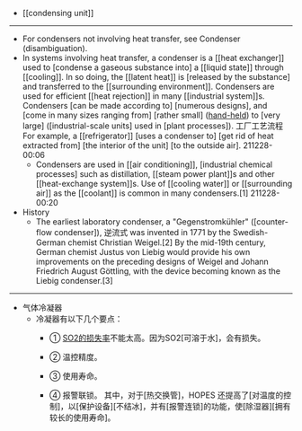 - [[condensing unit]]
- ---
- For condensers not involving heat transfer, see Condenser (disambiguation).
- In systems involving heat transfer, a condenser is a [[heat exchanger]] used to [condense a gaseous substance into] a [[liquid state]] through [[cooling]]. In so doing, the [[latent heat]] is [released by the substance] and transferred to the [[surrounding environment]]. Condensers are used for efficient [[heat rejection]] in many [[industrial system]]s. Condensers [can be made according to] [numerous designs], and [come in many sizes ranging from] [rather small] ([hand-held](((RVT-MB2ge)))) to [very large] ([industrial-scale units] used in [plant processes]). 工厂工艺流程 For example, a [[refrigerator]] [uses a condenser to] [get rid of heat extracted from] [the interior of the unit] [to the outside air].
211228-00:06
    - Condensers are used in [[air conditioning]], [industrial chemical processes] such as distillation, [[steam power plant]]s and other [[heat-exchange system]]s. Use of [[cooling water]] or [[surrounding air]] as the [[coolant]] is common in many condensers.[1]
211228-00:20
- History
    - The earliest laboratory condenser, a "Gegenstromkühler" ([counter-flow condenser]), 逆流式 was invented in 1771 by the Swedish-German chemist Christian Weigel.[2] By the mid-19th century, German chemist Justus von Liebig would provide his own improvements on the preceding designs of Weigel and Johann Friedrich August Göttling, with the device becoming known as the Liebig condenser.[3]
- ---
- 气体冷凝器
    - 冷凝器有以下几个要点：
        - ① [SO2的损失率](((c4tlfVoz0)))不能太高。因为SO2[可溶于水]，会有损失。

        - ② 温控精度。

        - ③ 使用寿命。

        - ④ 报警联锁。
其中，对于[热交换管]，HOPES 还提高了[对温度的控制]，以[保护设备][不结冰]，并有[报警连锁]的功能，使[除湿器][拥有较长的使用寿命]。
